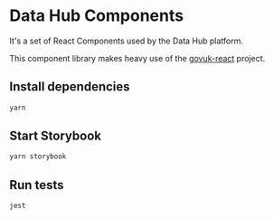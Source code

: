 # Data Hub Components

It's a set of React Components used by the Data Hub platform.

This component library makes heavy use of the [govuk-react](https://github.com/govuk-react/govuk-react) project.

## Install dependencies

```bash
yarn
```

## Start Storybook

```bash
yarn storybook
```

## Run tests

```bash
jest
```
